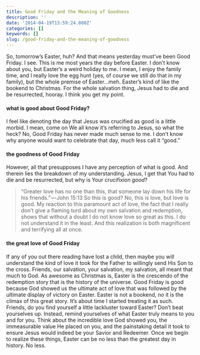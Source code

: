 ```yaml
---
title: Good Friday and the Meaning of Goodness
description: ''
date: '2014-04-19T13:59:24.000Z'
categories: []
keywords: []
slug: /good-friday-and-the-meaning-of-goodness
---
```

So, tomorrow’s Easter, huh? And that means yesterday must’ve been Good Friday. I see.
This is me most years the day before Easter. I don’t know about you, but Easter’s a weird holiday to me. I mean, I enjoy the family time, and I really love the egg hunt (yes, of course we still do that in my family), but the whole premise of Easter…meh. Easter’s kind of like the bookend to Christmas. For the whole salvation thing, Jesus had to die and be resurrected, hooray. I think you get my point.
#### what is good about Good Friday?
I feel like denoting the day that Jesus was crucified as good is a little morbid. I mean, come on We all know it’s referring to Jesus, so what the heck? No, Good Friday has never made much sense to me. I don’t know why anyone would want to celebrate that day, much less call it “good.”
#### the goodness of Good Friday
However, all that presupposes I have any perception of what is good. And therein lies the breakdown of my understanding. Jesus, I get that You had to die and be resurrected, but why is Your crucifixion _good_?
> “Greater love has no one than this, that someone lay down his life for his friends.” — John 15:13
So this is good? No, this is love, but love is good. My reaction to this paramount act of love, the fact that I really don’t give a flaming turd about my own salvation and redemption, shows that without a doubt I do not know love so great as this. I do not understand it in the least. And this realization is both magnificent and terrifying all at once.
#### the great love of Good Friday
If any of you out there reading have lost a child, then maybe you will understand the kind of love it took for the Father to willingly send His Son to the cross. Friends, our salvation, your salvation, my salvation, all meant that much to God. As awesome as Christmas is, Easter is the crescendo of the redemption story that is the history of the universe. Good Friday is good because God showed us the ultimate act of love that was followed by the ultimate display of victory on Easter. Easter is not a bookend, _no_ it is the climax of this great story. It’s about time I started treating it as such.
Friends, do you find yourself a little lackluster toward Easter? Don’t beat yourselves up. Instead, remind yourselves of what Easter truly means to you and for you. Think about the incredible love God showed you, the immeasurable value He placed on you, and the painstaking detail it took to ensure Jesus would indeed be your Savior and Redeemer. Once we begin to realize these things, Easter can be no less than the greatest day in history. No less.

